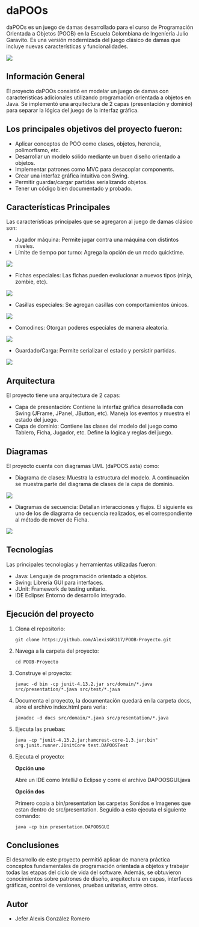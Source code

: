 # daPOOs

daPOOs es un juego de damas desarrollado para el curso de Programación Orientada a Objetos (POOB) en la Escuela Colombiana de Ingeníería Julio Garavito. Es una versión modernizada del juego clásico de damas que incluye nuevas características y funcionalidades.

<img src="img/Tablero.png" style="display: block; margin-left: auto; margin-right: auto;">

## Información General

El proyecto daPOOs consistió en modelar un juego de damas con características adicionales utilizando programación orientada a objetos en Java. Se implementó una arquitectura de 2 capas (presentación y dominio) para separar la lógica del juego de la interfaz gráfica.

## Los principales objetivos del proyecto fueron:

* Aplicar conceptos de POO como clases, objetos, herencia, polimorfismo, etc.
* Desarrollar un modelo sólido mediante un buen diseño orientado a objetos.
* Implementar patrones como MVC para desacoplar components.
* Crear una interfaz gráfica intuitiva con Swing.
* Permitir guardar/cargar partidas serializando objetos.
* Tener un código bien documentado y probado.

## Características Principales

Las características principales que se agregaron al juego de damas clásico son:

* Jugador máquina: Permite jugar contra una máquina con distintos niveles.
* Límite de tiempo por turno: Agrega la opción de un modo quicktime.

<img src="img/Opciones.png" style="display: block; margin-left: auto; margin-right: auto;">

* Fichas especiales: Las fichas pueden evolucionar a nuevos tipos (ninja, zombie, etc).

<img src="img/FichasEspeciales.png" style="display: block; margin-left: auto; margin-right: auto;">

* Casillas especiales: Se agregan casillas con comportamientos únicos.

<img src="img/CasillasEspeciales.png" style="display: block; margin-left: auto; margin-right: auto;">

* Comodines: Otorgan poderes especiales de manera aleatoria.

<img src="img/Comodines.png" style="display: block; margin-left: auto; margin-right: auto;">

* Guardado/Carga: Permite serializar el estado y persistir partidas.

<img src="img/Guardar.png" style="display: block; margin-left: auto; margin-right: auto;">

## Arquitectura

El proyecto tiene una arquitectura de 2 capas:

* Capa de presentación: Contiene la interfaz gráfica desarrollada con Swing (JFrame, JPanel, JButton, etc). Maneja los eventos y muestra el estado del juego.
* Capa de dominio: Contiene las clases del modelo del juego como Tablero, Ficha, Jugador, etc. Define la lógica y reglas del juego.

## Diagramas

El proyecto cuenta con diagramas UML (daPOOS.asta) como:

* Diagrama de clases: Muestra la estructura del modelo. A continuación se muestra parte del diagrama de clases de la capa de dominio.

<img src="img/DiagramaClases.png" style="display: block; margin-left: auto; margin-right: auto;">


* Diagramas de secuencia: Detallan interacciones y flujos. El siguiente es uno de los de diagrama de secuencia realizados, es el correspondiente al método de mover de Ficha.

<img src="img/DiagramaSecuencia.png" style="display: block; margin-left: auto; margin-right: auto;">

## Tecnologías

Las principales tecnologías y herramientas utilizadas fueron:

* Java: Lenguaje de programación orientado a objetos.
* Swing: Librería GUI para interfaces.
* JUnit: Framework de testing unitario.
* IDE Eclipse: Entorno de desarrollo integrado.

## Ejecución del proyecto

1. Clona el repositorio:
    ```
    git clone https://github.com/AlexisGR117/POOB-Proyecto.git
    ```
2. Navega a la carpeta del proyecto:
    ```
    cd POOB-Proyecto
    ```
3. Construye el proyecto:
    ```
    javac -d bin -cp junit-4.13.2.jar src/domain/*.java src/presentation/*.java src/test/*.java
    ```
4.  Documenta el proyecto, la documentación quedará en la carpeta docs, abre el archivo index.html para verla:
    ```
    javadoc -d docs src/domain/*.java src/presentation/*.java
    ```
5. Ejecuta las pruebas:
    ```
    java -cp "junit-4.13.2.jar;hamcrest-core-1.3.jar;bin" org.junit.runner.JUnitCore test.DAPOOSTest
    ```

6. Ejecuta el proyecto:

    **Opción uno**
    
    Abre un IDE como IntelliJ o Eclipse y corre el archivo DAPOOSGUI.java

   **Opción dos**

    Primero copia a bin/presentation las carpetas Sonidos e Imagenes que estan dentro de src/presentation. Seguido a esto ejecuta el siguiente comando:
   
    ```
    java -cp bin presentation.DAPOOSGUI
    ```
   
## Conclusiones

El desarrollo de este proyecto permitió aplicar de manera práctica conceptos fundamentales de programación orientada a objetos y trabajar todas las etapas del ciclo de vida del software. Además, se obtuvieron conocimientos sobre patrones de diseño, arquitectura en capas, interfaces gráficas, control de versiones, pruebas unitarias, entre otros.

## Autor

* Jefer Alexis González Romero
